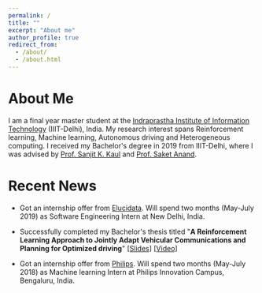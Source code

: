 ```yaml
---
permalink: /
title: ""
excerpt: "About me"
author_profile: true
redirect_from: 
  - /about/
  - /about.html
---
```


About Me
========

I am a final year master student at the [Indraprastha Institute of Information Technology](https://www.iiitd.ac.in/) (IIIT-Delhi), India. My research interest spans Reinforcement learning, Machine learning, Autonomous driving and Heterogeneous computing. I received my Bachelor's degree in 2019 from IIIT-Delhi, where I was advised by [Prof. Sanjit K. Kaul](https://sites.google.com/view/sanjitkkaul/) and [Prof. Saket Anand](https://www.iiitd.edu.in/~anands/).


Recent News
======
* Got an internship offer from [Elucidata](https://elucidata.io/). Will spend two months (May-July 2019) as Software Engineering Intern at New Delhi, India.

* Successfully completed my Bachelor's thesis titled "**A Reinforcement Learning Approach to Jointly Adapt Vehicular Communications and Planning for Optimized driving**" [[Slides]](https://docs.google.com/presentation/d/1IE7JBWysJrsmEhM11FQ0rIlCcIJzJh7t-z4YUDAcZNY/edit?usp=sharing) [[Video]](https://www.youtube.com/watch?v=la9ujSdYQSQ)

* Got an internship offer from [Philips](https://www.philips.co.in/content/corporate/en_IN/about-philips/philips-innovation-center.html/). Will spend two months (May-July 2018) as Machine learning Intern at Philips Innovation Campus, Bengaluru, India.

